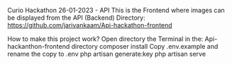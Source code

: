 Curio Hackathon 26-01-2023 - API
This is the Frontend where images can be displayed from the API (Backend) Directory: https://github.com/jarivankaam/Api-hackathon-frontend

How to make this project work?
Open directory the Terminal in the: Api-hackanthon-frontend directory
composer install
Copy .env.example and rename the copy to .env
php artisan generate:key
php artisan serve
